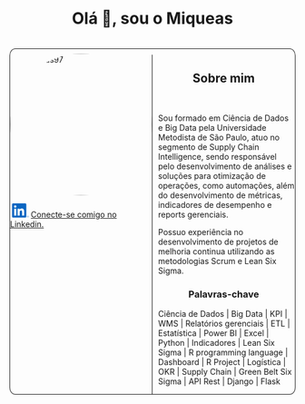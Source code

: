 <h1 align="center">Olá 👋, sou o Miqueas</h1>
<br>
<div class="container" style="display: flex; flex-direction: row; border: 1px solid; border-radius: 2%;">
    <div class="mb-3" style="margin-top: 0.5rem;">
        <img src="https://avatars.githubusercontent.com/u/95548165?v=4" alt="miqueias97" style="border-radius: 50%; height: 250px ;width: 250px;" class="card-img-top">
        <div class="card-body">
            <p class="card-text">
                <a href="https://www.linkedin.com/in/miqueias-nascimento-0072b2161" target="_blank">
                <svg id="Group_1282" data-name="Group 1282" xmlns="http://www.w3.org/2000/svg" width="36.624" height="25.326" viewBox="0 0 76.624 65.326">
                    <path id="Path_2525" data-name="Path 2525" d="M1165,274.515a1.2,1.2,0,0,0,1.21-1.269c0-.9-.543-1.33-1.657-1.33h-1.8v4.712h.677v-2.054h.832l.019.025,1.291,2.029h.724l-1.389-2.1Zm-.783-.472h-.785V272.45h.995c.514,0,1.1.084,1.1.757,0,.774-.593.836-1.314.836" transform="translate(-1092.136 -213.406)" fill="#0a66c2"/>
                    <path id="Path_2520" data-name="Path 2520" d="M958.98,112.559h-9.6V97.525c0-3.585-.064-8.2-4.993-8.2-5,0-5.765,3.906-5.765,7.939v15.294h-9.6V81.642h9.216v4.225h.129a10.1,10.1,0,0,1,9.093-4.994c9.73,0,11.524,6.4,11.524,14.726ZM918.19,77.416a5.571,5.571,0,1,1,5.57-5.572,5.571,5.571,0,0,1-5.57,5.572m4.8,35.143h-9.61V81.642h9.61Zm40.776-55.2h-55.21a4.728,4.728,0,0,0-4.781,4.67v55.439a4.731,4.731,0,0,0,4.781,4.675h55.21a4.741,4.741,0,0,0,4.8-4.675V62.025a4.738,4.738,0,0,0-4.8-4.67" transform="translate(-903.776 -57.355)" fill="#0a66c2"/>
                    <path id="Path_2526" data-name="Path 2526" d="M1156.525,264.22a4.418,4.418,0,1,0,.085,0h-.085m0,8.33a3.874,3.874,0,1,1,3.809-3.938c0,.022,0,.043,0,.065a3.791,3.791,0,0,1-3.708,3.871h-.1" transform="translate(-1084.362 -207.809)" fill="#0a66c2"/>
                </svg>Conecte-se comigo no Linkedin.</a>
            </p>
        </div>
    </div>
    <div style="border-left: 1px solid; width: 100%; margin-top: 2%;">
        <h2 style="text-align: center;">Sobre mim</h2>
        <br>
        <p style="margin-left: 4%;">    Sou formado em Ciência de Dados e Big Data pela Universidade Metodista de São Paulo, 
            atuo no segmento de Supply Chain Intelligence, sendo responsável pelo desenvolvimento de análises e 
            soluções para otimização de operações, como automações, além do desenvolvimento de métricas, indicadores de 
            desempenho e reports gerenciais.
        </p>
        <p style="margin-left: 4%;"> Possuo experiência no desenvolvimento de projetos de melhoria continua 
            utilizando as metodologias Scrum e Lean Six Sigma.
        </p>
        <h3 style="text-align: center;">Palavras-chave</h3>
        <p style="margin-left: 4%;"> 
            Ciência de Dados | Big Data | KPI | WMS | Relatórios gerenciais | ETL | Estatística | Power BI | Excel | 
            Python | Indicadores | Lean Six Sigma | R programming language | Dashboard | R Project | Logística | OKR | 
            Supply Chain | Green Belt Six Sigma | API Rest | Django | Flask
        </p>
    </div>
     
</div>
